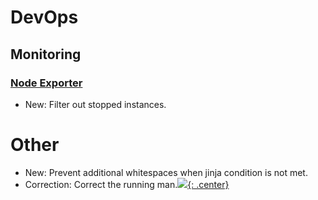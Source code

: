 # DevOps

## Monitoring

### [Node Exporter](node_exporter.md)

* New: Filter out stopped instances.

# Other

* New: Prevent additional whitespaces when jinja condition is not met.
* Correction: Correct the running man.[![](not-by-ai.svg){: .center}](https://notbyai.fyi)
